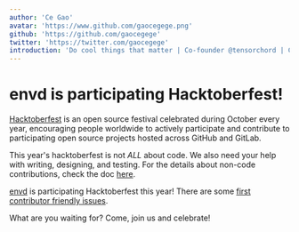 ```yaml
---
author: 'Ce Gao'
avatar: 'https://www.github.com/gaocegege.png'
github: 'https://github.com/gaocegege'
twitter: 'https://twitter.com/gaocegege'
introduction: 'Do cool things that matter | Co-founder @tensorchord | Co-chair @kubeflow | ex-@Tencent, @bytedance, @caicloud'
---
```


# envd is participating Hacktoberfest!

[Hacktoberfest](https://hacktoberfest.com/) is an open source festival celebrated during October every year, encouraging people worldwide to actively participate and contribute to participating open source projects hosted across GitHub and GitLab.

This year's hacktoberfest is not *ALL* about code. We also need your help with writing, designing, and testing. For the details about non-code contributions, check the doc [here](https://hacktoberfest.com/about/#low-or-non-code).

[envd](https://github.com/tensorchord/envd) is participating Hacktoberfest this year! There are some [first contributor friendly issues](https://github.com/tensorchord/envd/issues?q=is%3Aissue+is%3Aopen+label%3A%22good+first+issue+%E2%9D%A4%EF%B8%8F%22).

What are you waiting for? Come, join us and celebrate!

<Author/>
